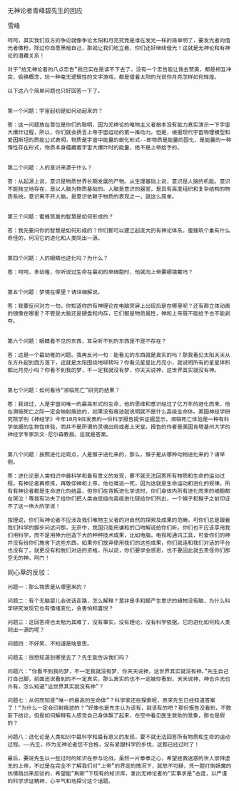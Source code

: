 无神论者青峰碧先生的回应

雪峰


    呵呵，其实我们双方的争论就像争论太阳和月亮究竟是谁在发光一样的简单明了，要发光者向借光者缴枪，除过你自愿黑暗自己，那就让我们屹立着，你们还好继续借光！这就是无神论和有神论的潜藏关系！

    对于“给无神论者的八点忠告”我已实在是读不下去了，没有一个忠告能让我去赞美，都是相互冲突，偷换概念，玩一种毫无逻辑性的文字游戏，都是借着太阳的光说你月亮怎样如何辉煌。

    以下这八个简单问题也只好回答一下了。


    第一个问题：宇宙起初是如何动起来的？

    答：这一问题放在首位是你们的聪明，因为无神论的唯物主义者根本没有能力真实演示一下宇宙大爆炸过程，所以，你们就会扬言上帝宇宙运动的第一推动力。但是，根据现代宇宙物理模型和爱因斯坦的质能公式表明，物质是宇宙中能量的蜕化形式--即物质是能量的固化，是能量的一种惰性存在形式，物质本身蕴藏着宇宙大爆炸时的能量，绝不是上帝给予的。


    第二个问题：人的意识来源于什么？

    答：从起源上说，意识是物质世界长期发展的产物。从生理基础上说，意识是人脑的机能。意识不能独立地存在，是以人脑为物质基础的。人脑是意识的器官，是具有高度组织和复杂结构的物质系统。意识离不开人脑，是意识依赖于物质的表现之一，就这么简单。


    第三个问题：蜜蜂筑巢的智慧是如何形成的？

    答：我先要问你的智慧是如何形成的？你们都可以建立起庞大的有神论体系，蜜蜂筑个巢有什么奇怪的，何况它的进化和人类同出一源。


    第四个问题：人的眼睛也进化吗？为什么？

    答：呵呵，多幼稚，你听说过生命在最初的单细胞时，他就向上帝要眼镜戴吗？


    第五个问题：梦境在哪里？请详细解说。

    答：我要反问对方一句，你知道你的有神理论在电脑荧屏上出现后是在哪里呢？还有那立体动画的镜像在哪里？不管是大脑还是硬盘和内存，它们都是物质属性，神和上帝既不能给予也不能剥夺。


    第六个问题：眼睛看不见的东西，耳朵听不到的东西是不是不存在？

    答：这是一个最幼稚的问题。我再反问一句：能看见的东西就是真实的吗？那我看见太阳天天从东方升起到西方落下，这就是太阳围绕地球转吗？你看见星星比月亮小，就说明所有的星星体积都比月亮小吗？你看不到我的梦，不一定我就没有梦，你天天说神，这世界其实就没有神。


    第七个问题：如何看待“濒临死亡”研究的结果？

    答：我说过，人是宇宙间唯一的最高形式的生命，他的思维和意识经过了亿万年的进化而来，他在濒临死亡之际一定会映射痕迹的，如果没有痕迹就说明就不是什么高级生命体。美国神经学研究院学刊《神经学》今年10月9日发表的一份科学报告提供证据显示，濒临死亡体验是一种有科学依据的生物性体验，而并不是所谓的灵魂出窍或者上天堂。报告的作者是美国肯塔基州大学的神经学专家凯文·尼尔森教授。这就是答案。  


    第八个问题：按照进化论观点，人是猴子进化来的，那么，猴子是从哪种动物进化来的？请举例。

    答：进化论是人类知识中最科学和最有意义的发现，要不就无法回答所有物质和生命的运动过程。有神论者再修炼，再敬仰神和上帝，他也难逃一死，因为这就是生命运动和进化的规律。所有有神论者都是生命进化的结晶，但你们在背叛进化学说时，你们身体内所有进化而来的细胞都在哭泣！等我有功夫了给你们把人类由低级向高级进化链给你们列出，一个猴子和猴子之前印证不了这一伟大的学说！

    按理说，你们有神论者不应涉及我们唯物主义者的对自然的探索及成果的范畴，可你们总是跟着我们科学的脚步问这问那，无奈中，我国只能用谦和的口吻解说给你们听。你们也不应该享用我们用科学，而不是用神力创造下大的种种技术成果，比如电脑，电视和通讯工具，可爱你们的神并没有给你们施舍下这些东西，如果你们放弃使用我们的这些成果，你们就连和我们对话的平台也没有了，就更没有和我们对话的资格，所以说，你们要学会感恩，也不要因此就去责怪你们那空无的神，阿门！


同心草的反驳：

    问题一：那么物质是从哪里来的？

    问题二：有个无脑婴儿会说话走路，怎么解释？莫非是手和脚产生意识的植物没有脑，为什么科学研究发现它也有情绪变化，会害怕和喜悦？

    问题三：这回答得也太勉为其难了，没有事实，没有理论，没有科学依据。它的进化如何和人类同出一源的呢？

    问题四：不好笑，不知道是啥意思。

    问题五：很想知道到哪里去了？先生能告诉我们吗？

    问题六：“你看不到我的梦，不一定我就没有梦，你天天说神，这世界其实就没有神。”先生自己打自己脚，前面还说看到的不一定真实，那么真实的也不一定被你看到，天天说神，神也许无也许有，怎么知道“这世界其实就没有神”？

    问题七：从何而知是“唯一的最高的生命体”？科学家还在探索呢，原来先生已经知道答案了！“为什么一定会印射痕迹的？”好像也是先生认为该有，就该有的吧？那份报告没看到，不敢妄下结论，但是如何解释有人感觉自己身体飘了起来，在空中看见医生救助的景象，那也是假的？

    问题八：进化论是人类知识中最科学和最有意义的发现，要不就无法回答所有物质和生命的运动过程。——先生，作为无神论者您不合格，没有紧跟科学的步伐，这都已经过时了！

    最后，要说先生以一些过时的知识在参与论战，虽然一片拳拳之心，希望拯救迷惑的世人崇拜虚无的上帝，不过是在完全不了解我们对“上帝”的界定的情况下，就怒不可赫，凭一腔打倒妖魔的热情跳出来反驳的，希望能“刷新”下现有的知识库，拿出无神论者的“实事求是”态度，以严谨的科学求证精神，心平气和地探讨这个话题。



